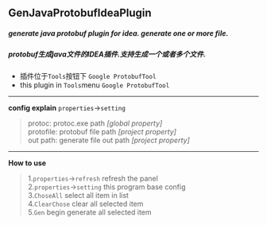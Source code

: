 ## GenJavaProtobufIdeaPlugin  
##### generate java protobuf plugin for idea. generate one or more file.  
##### protobuf生成java文件的IDEA插件.支持生成一个或者多个文件.  
* 插件位于`Tools`按钮下 `Google ProtobufTool`
* this plugin in `Tools`menu `Google ProtobufTool`
---
**config explain**  `properties`->`setting`
> protoc: protoc.exe path  _[global property]_  
> protofile: protobuf file path  _[project property]_  
> out path: generate file out path   _[project property]_  
---
**How to use**
> 1.`properties`->`refresh` refresh the panel  
> 2.`properties`->`setting` this program base config  
> 3.`ChoseAll` select all item in list  
> 4.`ClearChose` clear all selected item  
> 5.`Gen` begin generate all selected item
